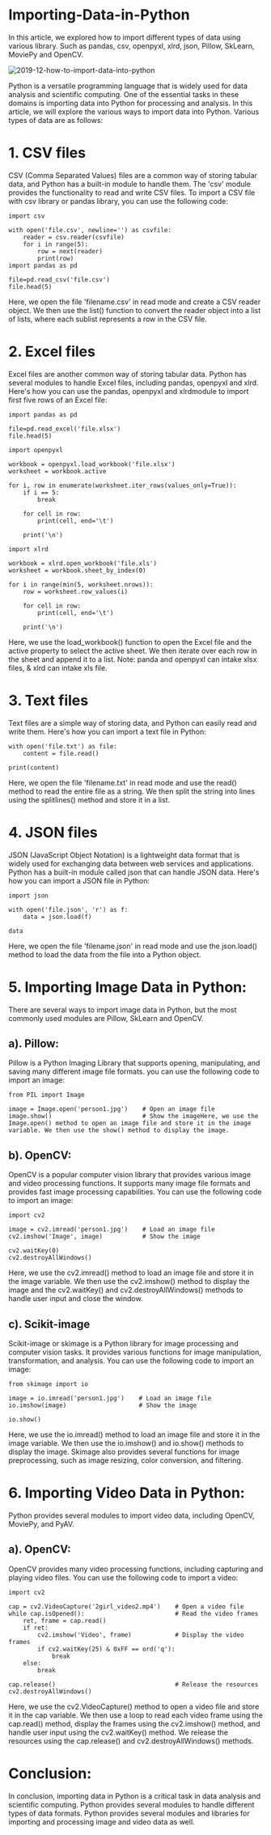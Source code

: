# Importing-Data-in-Python
In this article, we explored how to import different types of data using various library. Such as pandas, csv, openpyxl, xlrd, json, Pillow, SkLearn, MoviePy and OpenCV.

![2019-12-how-to-import-data-into-python](https://user-images.githubusercontent.com/68110323/228432814-79397939-8005-49a2-9fec-e7175b45785e.jpg)

Python is a versatile programming language that is widely used for data analysis and scientific computing. One of the essential tasks in these domains is importing data into Python for processing and analysis. In this article, we will explore the various ways to import data into Python. Various types of data are as follows:

# 1. CSV files
CSV (Comma Separated Values) files are a common way of storing tabular data, and Python has a built-in module to handle them. The 'csv' module provides the functionality to read and write CSV files. To import a CSV file with csv library or pandas library, you can use the following code:

```
import csv

with open('file.csv', newline='') as csvfile:
    reader = csv.reader(csvfile)
    for i in range(5):
        row = next(reader)
        print(row)
import pandas as pd

file=pd.read_csv('file.csv')
file.head(5)
```

Here, we open the file 'filename.csv' in read mode and create a CSV reader object. We then use the list() function to convert the reader object into a list of lists, where each sublist represents a row in the CSV file.

# 2. Excel files
Excel files are another common way of storing tabular data. Python has several modules to handle Excel files, including pandas, openpyxl and xlrd. Here's how you can use the pandas, openpyxl and xlrdmodule to import first five rows of an Excel file:

```
import pandas as pd

file=pd.read_excel('file.xlsx')
file.head(5)
```
```
import openpyxl

workbook = openpyxl.load_workbook('file.xlsx')
worksheet = workbook.active

for i, row in enumerate(worksheet.iter_rows(values_only=True)):
    if i == 5:
        break
        
    for cell in row:
        print(cell, end='\t')
    
    print('\n')
```    
```    
import xlrd

workbook = xlrd.open_workbook('file.xls')
worksheet = workbook.sheet_by_index(0)

for i in range(min(5, worksheet.nrows)):
    row = worksheet.row_values(i)
    
    for cell in row:
        print(cell, end='\t')
    
    print('\n')
```
Here, we use the load_workbook() function to open the Excel file and the active property to select the active sheet. We then iterate over each row in the sheet and append it to a list. Note: panda and openpyxl can intake xlsx files, & xlrd can intake xls file.

# 3. Text files
Text files are a simple way of storing data, and Python can easily read and write them. Here's how you can import a text file in Python:
```
with open('file.txt') as file:
    content = file.read()

print(content)
```
Here, we open the file 'filename.txt' in read mode and use the read() method to read the entire file as a string. We then split the string into lines using the splitlines() method and store it in a list.

# 4. JSON files
JSON (JavaScript Object Notation) is a lightweight data format that is widely used for exchanging data between web services and applications. Python has a built-in module called json that can handle JSON data. Here's how you can import a JSON file in Python:
```
import json

with open('file.json', 'r') as f:
    data = json.load(f)

data
```
Here, we open the file 'filename.json' in read mode and use the json.load() method to load the data from the file into a Python object.

# 5. Importing Image Data in Python:
There are several ways to import image data in Python, but the most commonly used modules are Pillow, SkLearn and OpenCV.

## a). Pillow:
Pillow is a Python Imaging Library that supports opening, manipulating, and saving many different image file formats. you can use the following code to import an image:
```
from PIL import Image

image = Image.open('person1.jpg')    # Open an image file
image.show()                         # Show the imageHere, we use the Image.open() method to open an image file and store it in the image variable. We then use the show() method to display the image.
```
## b). OpenCV:
OpenCV is a popular computer vision library that provides various image and video processing functions. It supports many image file formats and provides fast image processing capabilities. You can use the following code to import an image:
```
import cv2

image = cv2.imread('person1.jpg')    # Load an image file
cv2.imshow('Image', image)           # Show the image

cv2.waitKey(0)
cv2.destroyAllWindows()
```
Here, we use the cv2.imread() method to load an image file and store it in the image variable. We then use the cv2.imshow() method to display the image and the cv2.waitKey() and cv2.destroyAllWindows() methods to handle user input and close the window.

## c). Scikit-image
Scikit-image or skimage is a Python library for image processing and computer vision tasks. It provides various functions for image manipulation, transformation, and analysis. You can use the following code to import an image:
```
from skimage import io

image = io.imread('person1.jpg')    # Load an image file
io.imshow(image)                    # Show the image

io.show()
```
Here, we use the io.imread() method to load an image file and store it in the image variable. We then use the io.imshow() and io.show() methods to display the image.
Skimage also provides several functions for image preprocessing, such as image resizing, color conversion, and filtering. 

# 6. Importing Video Data in Python:
Python provides several modules to import video data, including OpenCV, MoviePy, and PyAV.
## a). OpenCV:
OpenCV provides many video processing functions, including capturing and playing video files. You can use the following code to import a video:
```
import cv2

cap = cv2.VideoCapture('2girl_video2.mp4')    # Open a video file
while cap.isOpened():                         # Read the video frames
    ret, frame = cap.read()
    if ret:
        cv2.imshow('Video', frame)            # Display the video frames
        if cv2.waitKey(25) & 0xFF == ord('q'):
            break
    else:
        break

cap.release()                                 # Release the resources
cv2.destroyAllWindows()
```
Here, we use the cv2.VideoCapture() method to open a video file and store it in the cap variable. We then use a loop to read each video frame using the cap.read() method, display the frames using the cv2.imshow() method, and handle user input using the cv2.waitKey() method. We release the resources using the cap.release() and cv2.destroyAllWindows() methods.

# Conclusion:
In conclusion, importing data in Python is a critical task in data analysis and scientific computing. Python provides several modules to handle different types of data formats. Python provides several modules and libraries for importing and processing image and video data as well.
